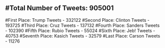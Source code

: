 #Total Number of Tweets: 905001 
---
#First Place: Trump Tweets - 332122
#Second Place: Clinton Tweets - 193725
#Third Place: Cruz Tweets - 137132
#Fourth Place: Sanders Tweets - 102390
#Fifth Place: Rubio Tweets - 55024
#Sixth Place: Jeb! Tweets - 40753
#Seventh Place: Kasich Tweets - 32579
#Last Place: Carson Tweets - 11276
